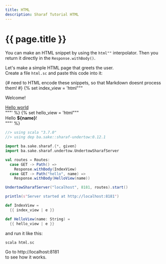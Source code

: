 ```yaml
---
title: HTML
description: Sharaf Tutorial HTML
---
```


# {{ page.title }}

You can make an HTML snippet by using the `html""` interpolator.
Then you return it directly in the `Response.withBody()`.

Let's make a simple HTML page that greets the user.  
Create a file `html.sc` and paste this code into it:

{# need to HTML encode these snippets, so that Markdown doesnt process them! #}
{% set index_view = 'html"""
    <!DOCTYPE html>
    <html lang="en">
    <body>
    <div>
        <p>Welcome!</p>
        <a href="/hello/Bob">Hello world</a>
    </div>
    </body>
    </html>
  """'
%}
{% set hello_view = 'html"""
    <!DOCTYPE html>
    <html lang="en">
    <body>
    <div>
        Hello <b>${name}</b>!
    </div>
    </body>
    </html>
  """'
%}

```scala
//> using scala "3.7.0"
//> using dep ba.sake::sharaf-undertow:0.12.1

import ba.sake.sharaf.{*, given}
import ba.sake.sharaf.undertow.UndertowSharafServer

val routes = Routes:
  case GET -> Path() =>
    Response.withBody(IndexView)
  case GET -> Path("hello", name) =>
    Response.withBody(HelloView(name))

UndertowSharafServer("localhost", 8181, routes).start()

println(s"Server started at http://localhost:8181")

def IndexView =
  {{ index_view | e }}

def HelloView(name: String) =
  {{ hello_view | e }}
```

and run it like this:
```sh
scala html.sc 
```

Go to http://localhost:8181  
to see how it works.
